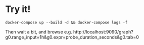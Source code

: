 # Try it!

```
docker-compose up --build -d && docker-compose logs -f
```

Then wait a bit, and browse e.g. http://localhost:9090/graph?g0.range_input=1h&g0.expr=probe_duration_seconds&g0.tab=0
